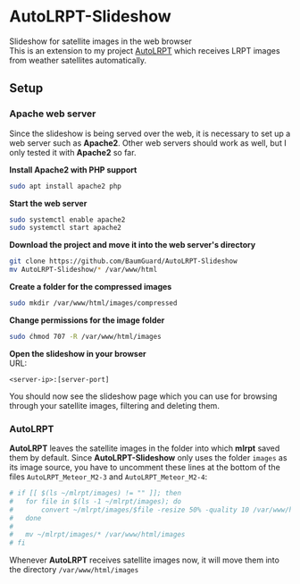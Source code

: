 # AutoLRPT-Slideshow
Slideshow for satellite images in the web browser<br />
This is an extension to my project [AutoLRPT](https://github.com/BaumGuard/AutoLRPT) which receives LRPT images from weather satellites automatically.

## Setup
### Apache web server
Since the slideshow is being served over the web, it is necessary to set up a web server such as **Apache2**. Other web servers should work as well, but I only tested it with **Apache2** so far.<br />

**Install Apache2 with PHP support**
```bash
sudo apt install apache2 php
```
**Start the web server**
```bash
sudo systemctl enable apache2
sudo systemctl start apache2
```
**Download the project and move it into the web server's directory**
```bash
git clone https://github.com/BaumGuard/AutoLRPT-Slideshow
mv AutoLRPT-Slideshow/* /var/www/html
```
**Create a folder for the compressed images**
```bash
sudo mkdir /var/www/html/images/compressed
```
**Change permissions for the image folder**
```bash
sudo ćhmod 707 -R /var/www/html/images
```

**Open the slideshow in your browser**<br />
URL:
```
<server-ip>:[server-port]
```

You should now see the slideshow page which you can use for browsing through your satellite images, filtering and deleting them.

### AutoLRPT
**AutoLRPT** leaves the satellite images in the folder into which **mlrpt** saved them by default. Since **AutoLRPT-Slideshow** only uses the folder `images` as its image source, you have to uncomment these lines at the bottom of the files `AutoLRPT_Meteor_M2-3` and `AutoLRPT_Meteor_M2-4`:
```bash
# if [[ $(ls ~/mlrpt/images) != "" ]]; then
# 	for file in $(ls -1 ~/mlrpt/images); do
# 		convert ~/mlrpt/images/$file -resize 50% -quality 10 /var/www/html/images/compressed/$file
# 	done
#
# 	mv ~/mlrpt/images/* /var/www/html/images
# fi

```

Whenever **AutoLRPT** receives satellite images now, it will move them into the directory `/var/www/html/images`
